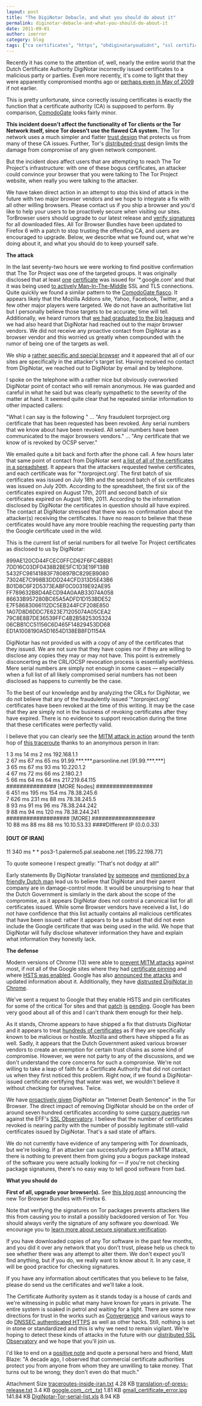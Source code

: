 ```yaml
---
layout: post
title: "The DigiNotar Debacle, and what you should do about it"
permalink: diginotar-debacle-and-what-you-should-do-about-it
date: 2011-09-01
author: ioerror
category: blog
tags: ["ca certificates", "https", "ohdiginotaryoudidnt", "ssl certifications", "tor client safety", "tor network safety", "tor project website"]
---
```


Recently it has come to the attention of, well, nearly the entire world that the Dutch Certificate Authority DigiNotar incorrectly issued certificates to a malicious party or parties. Even more recently, it's come to light that they were apparently compromised months ago or [perhaps even in May of 2009](http://www.f-secure.com/weblog/archives/00002228.html) if not earlier.

This is pretty unfortunate, since correctly issuing certificates is exactly the function that a certificate authority (CA) is supposed to perform. By comparison, [ComodoGate](https://blog.torproject.org/blog/detecting-certificate-authority-compromises-and-web-browser-collusion) looks fairly minor.

**This incident doesn't affect the functionality of Tor clients or the Tor Network itself, since Tor doesn't use the flawed CA system.** The Tor network uses a much simpler and flatter [trust design](https://www.torproject.org/docs/faq#KeyManagement) that protects us from many of these CA issues. Further, Tor's [distributed-trust](https://www.torproject.org/images/htw2.png) design limits the damage from compromise of any given network component.

But the incident _does_ affect users that are attempting to reach The Tor Project's infrastructure: with one of these bogus certificates, an attacker could convince your browser that you were talking to The Tor Project website, when really you were talking to the attacker.

We have taken direct action in an attempt to stop this kind of attack in the future with two major browser vendors and we hope to integrate a fix with all other willing browsers. Please contact us if you ship a browser and you'd like to help your users to be proactively secure when visiting our sites. TorBrowser users should upgrade to our latest release and [verify signatures](https://www.torproject.org/docs/verifying-signatures.html.en) for all downloaded files. All Tor Browser Bundles have been updated to Firefox 6 with a patch to stop trusting the offending CA, and users are encouraged to upgrade. Below, we describe what we found out, what we're doing about it, and what you should do to keep yourself safe.

**The attack**

In the last seventy-two hours we were working to find positive confirmation that The Tor Project was one of the targeted groups. It was originally disclosed that at least [one](http://pastebin.com/ff7Yg663) [certificate](https://blog.torproject.org/files/google.com_.crt_.txt) was issued for '\*.google.com' and that it was being used [to actively Man-In-The-Middle](https://www.google.com/support/forum/p/gmail/thread?tid=2da6158b094b225a&hl=en) SSL and TLS connections. Quite quickly we found a similar pattern to the [ComodoGate fiasco](https://blog.torproject.org/blog/detecting-certificate-authority-compromises-and-web-browser-collusion). It appears likely that the Mozilla Addons site, Yahoo, Facebook, Twitter, and a few other major players were targeted. We do not have an authoritative list but I personally believe those targets to be accurate; time will tell. Additionally, we heard rumors that [we had graduated to the big leagues](http://www.nu.nl/internet/2603449/mogelijk-nepsoftware-verspreid-naast-aftappen-gmail.html) and we had also heard that DigiNotar had reached out to the major browser vendors. We did not receive any proactive contact from DigiNotar as a browser vendor and this worried us greatly when compounded with the rumor of being one of the targets as well.

We ship a [rather specific and special browser](https://www.torproject.org/projects/torbrowser.html) and it appeared that all of our sites are specifically in the attacker's target list. Having received no contact from DigiNotar, we reached out to DigiNotar by email and by telephone.

I spoke on the telephone with a rather nice but obviously overworked DigiNotar point of contact who will remain anonymous. He was guarded and careful in what he said but was clearly sympathetic to the severity of the matter at hand. It seemed quite clear that he repeated similar information to other impacted callers:

"What I can say is the following " ... "Any fraudulent torproject.org certificate that has been requested has been revoked. Any serial numbers that we know about have been revoked. All serial numbers have been communicated to the major browsers vendors." ... "Any certificate that we know of is revoked by OCSP server."

We emailed quite a bit back and forth after the phone call. A few hours later that same point of contact from DigiNotar sent [a list of all of the certificates in a spreadsheet](https://blog.torproject.org/files/DigiNotar-Tor-serial-list.xls). It appears that the attackers requested twelve certificates, and each certificate was for '\*.torproject.org'. The first batch of six certificates was issued on July 18th and the second batch of six certificates was issued on July 20th. According to the spreadsheet, the first six of the certificates expired on August 17th, 2011 and second batch of six certificates expired on August 19th, 2011. According to the information disclosed by DigiNotar the certificates in question should all have expired. The contact at DigiNotar stressed that there was no confirmation about the attacker(s) receiving the certificates. I have no reason to believe that these certificates would have any more trouble reaching the requesting party than the Google certificate used in the wild.

This is the current list of serial numbers for all twelve Tor Project certificates as disclosed to us by DigiNotar:

899AE120CD44FCEC0FFCD62F6FC4BB81  
 7DD16C03DF0438B2BE5FC1D3E19F138B  
 5432FC98141883F780897BC829EB9080  
 73024E7C998B3DDD244CFD313D5E43B6  
 B01D8C6F2D5373EABF0C00319E92AE95  
 FF789632B8D4AECD94A0AAB33074A058  
 86633B957280BC65A5ADFD1D153BDE52  
 E7F58683066112DC5EB244FCF208E850  
 1A07D8D6DDC7E623E71205074A05CEA2  
 79C8E8B7DE36539FFC4B2B5825305324  
 06CBB1CC51156C6D465F14829453DD68  
 ED1A1008190A5D1654D138EB8FD1154A

DigiNotar has not provided us with a copy of any of the certificates that they issued. We are not sure that they have copies nor if they are willing to disclose any copies they may or may not have. This point is extremely disconcerting as the CRL/OCSP revocation process is essentially worthless. Mere serial numbers are simply not enough in some cases — especially when a full list of all likely compromised serial numbers has not been disclosed as happens to currently be the case.

To the best of our knowledge and by analyzing the CRLs for DigiNotar, we do not believe that any of the fraudulently issued '\*.torproject.org' certificates have been revoked at the time of this writing. It may be the case that they are simply not in the business of revoking certificates after they have expired. There is no evidence to support revocation during the time that these certificates were perfectly valid.

I believe that you can clearly see the [MITM attack in action](http://pastebin.com/rqwnJvn4) around the tenth hop of [this traceroute](https://blog.torproject.org/files/traceroutes-inside-iran.txt) thanks to an anonymous person in Iran:

1 3 ms 14 ms 2 ms 192.168.1.1  
 2 67 ms 67 ms 65 ms 91.99.\*\*\*.\*\*\*.parsonline.net [91.99.\*\*\*.\*\*\*]  
 3 65 ms 67 ms 93 ms 10.220.1.2  
 4 67 ms 72 ms 66 ms 2.180.2.1  
 5 66 ms 64 ms 64 ms 217.219.64.115  
############### [MORE Nodes] #################  
 6 451 ms 195 ms 154 ms 78.38.245.6  
 7 626 ms 231 ms 88 ms 78.38.245.5  
 8 93 ms 91 ms 96 ms 78.38.244.242  
 9 88 ms 94 ms 120 ms 78.38.244.241  
################### [MORE] ###################  
 10 88 ms 88 ms 88 ms 10.10.53.33 ####DIfferent IP (0.0.0.33)

#### [OUT OF IRAN] ####  
 11 340 ms \* \* pos3-1.palermo5.pal.seabone.net [195.22.198.77]

To quote someone I respect greatly: "That's not dodgy at all!"

Early statements By DigiNotar translated [by](http://pastebin.com/JTpA1tJ6) [someone](https://blog.torproject.org/files/translation-of-press-release.txt) and [mentioned by a friendly Dutch man](https://twitter.com/#!/rop_g/status/108643861697531904) lead us to believe that DigiNotar and their parent company are in damage-control mode. It would be unsurprising to hear that the Dutch Government is similarly in the dark about the scope of the compromise, as it appears DigiNotar does not control a canonical list for all certificates issued. While some Browser vendors have received a list, I do not have confidence that this list actually contains all malicious certificates that have been issued: rather it appears to be a subset that did not even include the Google certificate that was being used in the wild. We hope that DigiNotar will fully disclose whatever information they have and explain what information they honestly lack.

**The defense**

Modern versions of Chrome (13) were able to [prevent MITM attacks](https://blog.torproject.org/files/gmail_certificate_error.jpg) against most, if not all of the Google sites where they had [certificate pinning](http://www.imperialviolet.org/2011/05/04/pinning.html) and where [HSTS was enabled](https://secure.wikimedia.org/wikipedia/en/wiki/HTTP_Strict_Transport_Security). Google has also [announced the attacks](http://googleonlinesecurity.blogspot.com/2011/08/update-on-attempted-man-in-middle.html) and updated information about it. Additionally, they have [distrusted DigiNotar in Chrome](http://codereview.chromium.org/7795014).

We've sent a request to Google that they enable HSTS and pin certificates for some of the critical Tor sites and that [patch](http://codereview.chromium.org/7818002) [is](http://codereview.chromium.org/7818002/patch/1/3) [pending](http://codereview.chromium.org/7818002/patch/1/2). Google has been very good about all of this and I can't thank them enough for their help.

As it stands, Chrome appears to have shipped a fix that distrusts DigiNotar and it appears to treat [hundreds of certificates](http://codereview.chromium.org/7791032/diff/2001/net/base/x509_certificate.cc) as if they are specifically known to be malicious or hostile. Mozilla and others have shipped a fix as well. Sadly, it appears that the Dutch Government asked various browser vendors to create an exemption for certain trust chains as some kind of compromise. However, we were not party to any of the discussions, and we don't understand the core concerns for such a compromise. We're not willing to take a leap of faith for a Certificate Authority that did not contact us when they first noticed this problem. Right now, if we found a DigiNotar-issued certificate certifying that water was wet, we wouldn't believe it without checking for ourselves. Twice.

We have [proactively given](https://gitweb.torproject.org/torbrowser.git/commit/0be3b043afa0e54d207f603a3bf3716f6165caa1) DigiNotar an "Internet Death Sentence" in the Tor Browser. The direct impact of removing DigiNotar should be on the order of around seven hundred certificates according to some [cursory queries](https://twitter.com/#!/nocombat/status/108951156377661441) run against the EFF's [SSL Observatory](https://www.eff.org/observatory). I believe that the number of certificates revoked is nearing parity with the number of possibly legitimate still-valid certificates issued by DigiNotar. That's a sad state of affairs.

We do not currently have evidence of any tampering with Tor downloads, but we're looking. If an attacker can successfully perform a MITM attack, there is nothing to prevent them from giving you a bogus package instead of the software you were actually looking for — if you're not checking package signatures, there's no easy way to tell good software from bad.

**What you should do**

**First of all, upgrade your browser(s).** See [this blog post](http://blog.torproject.org/blog/new-tor-browser-bundles-4) announcing the new Tor Browser Bundles with Firefox 6.

Note that verifying the signatures on Tor packages prevents attackers like this from causing you to install a possibly backdoored version of Tor. You should always verify the signature of any software you download. We encourage you to [learn more about secure signature verification](https://www.torproject.org/docs/verifying-signatures.html.en).

If you have downloaded copies of any Tor software in the past few months, and you did it over any network that you don't trust, please help us check to see whether there was any attempt to alter them. We don't expect you'll find anything, but if you do, we really want to know about it. In any case, it will be good practice for checking signatures.

If you have any information about certificates that you believe to be false, please do send us the certificates and we'll take a look.

The Certificate Authority system as it stands today is a house of cards and we're witnessing in public what many have known for years in private. The entire system is soaked in petrol and waiting for a light. There are some new directions for trust in the works such as [Convergence](http://convergence.io/details.html) and various ways to do [DNSSEC authenticated HTTPS](http://www.imperialviolet.org/2011/06/16/dnssecchrome.html) as well as other hacks. Still, nothing is set in stone or standardized and this is why we need to remain vigilant. We're hoping to detect these kinds of attacks in the future with our [distributed SSL Observatory](https://trac.torproject.org/projects/tor/wiki/doc/HTTPSEverywhere/SSLObservatorySubmission) and we hope that you'll join us.

I'd like to end on a [positive note](http://www.crypto.com/blog/spycerts/) and quote a personal hero and friend, Matt Blaze: "A decade ago, I observed that commercial certificate authorities protect you from anyone from whom they are unwilling to take money. That turns out to be wrong; they don't even do that much."

<thead><tr>
<th>Attachment</th>
<th>Size</th> </tr></thead><tbody>
 <tr class="odd">
<td><a href="https://blog.torproject.org/files/traceroutes-inside-iran.txt">traceroutes-inside-iran.txt</a></td>
<td>4.28 KB</td> </tr>
 <tr class="even">
<td><a href="https://blog.torproject.org/files/translation-of-press-release.txt">translation-of-press-release.txt</a></td>
<td>3.4 KB</td> </tr>
 <tr class="odd">
<td><a href="https://blog.torproject.org/files/google.com_.crt_.txt">google.com_.crt_.txt</a></td>
<td>1.81 KB</td> </tr>
 <tr class="even">
<td><a href="https://blog.torproject.org/files/gmail_certificate_error.jpg">gmail_certificate_error.jpg</a></td>
<td>141.84 KB</td> </tr>
 <tr class="odd">
<td><a href="https://blog.torproject.org/files/DigiNotar-Tor-serial-list.xls">DigiNotar-Tor-serial-list.xls</a></td>
<td>8.94 KB</td> </tr>
</tbody>

